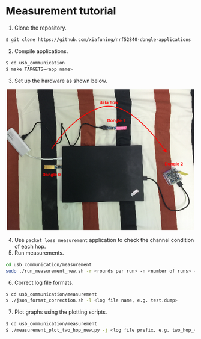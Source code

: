 
# Measurement tutorial
1. Clone the repository.
```bash
$ git clone https://github.com/xiafuning/nrf52840-dongle-applications
```
2. Compile applications.
```bash
$ cd usb_communication
$ make TARGETS=<app name>
```
3. Set up the hardware as shown below.
<p align="center">
<img src="https://github.com/xiafuning/nrf52840-dongle-applications/raw/master/tutorials/hardware_setup.png" width="500">
</p>

4. Use ```packet_loss_measurement``` application to check the channel condition of each hop.
5. Run measurements.
```bash
cd usb_communication/measurement
sudo ./run_measurement_new.sh -r <rounds per run> -n <number of runs> -l <log file prefix, e.g. two_hop_<date, mmdd>> -t <setup type, one/two>
```
6. Correct log file formats.
```bash
$ cd usb_communication/measurement
$ ./json_format_correction.sh -l <log file name, e.g. test.dump>
```
7. Plot graphs using the plotting scripts.
```bash
$ cd usb_communication/measurement
$ ./measurement_plot_two_hop_new.py -j <log file prefix, e.g. two_hop_<date, e.g. mmdd>> -t channelloss/loss/tx/mix/final
```
